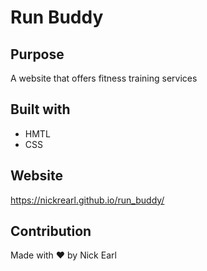 # Run Buddy

## Purpose
A website that offers fitness training services

## Built with 
* HMTL
* CSS

## Website
https://nickrearl.github.io/run_buddy/

## Contribution
Made with ❤️ by Nick Earl

